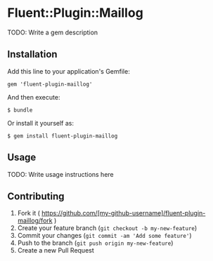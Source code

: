 # Fluent::Plugin::Maillog

TODO: Write a gem description

## Installation

Add this line to your application's Gemfile:

    gem 'fluent-plugin-maillog'

And then execute:

    $ bundle

Or install it yourself as:

    $ gem install fluent-plugin-maillog

## Usage

TODO: Write usage instructions here

## Contributing

1. Fork it ( https://github.com/[my-github-username]/fluent-plugin-maillog/fork )
2. Create your feature branch (`git checkout -b my-new-feature`)
3. Commit your changes (`git commit -am 'Add some feature'`)
4. Push to the branch (`git push origin my-new-feature`)
5. Create a new Pull Request
